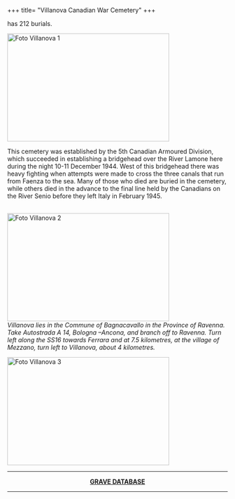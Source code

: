 +++
title= "Villanova Canadian War Cemetery"
+++

has 212 burials.


<a href="/images/files/Cimitero di villanova 1.jpg" target=_blank><img src="/images/files/Cimitero di villanova 1.jpg" alt="Foto Villanova 1" width="370" height="247"></a>
<br>

This cemetery was established by the 5th Canadian Armoured Division, which succeeded in establishing a bridgehead over the River Lamone here during the night 10-11 December 1944.
West of this bridgehead there was heavy fighting when attempts were made to cross the three canals that run from Faenza to the sea. Many of those who died are buried in the cemetery, while others died in the advance to the final line held by the Canadians on the River Senio before they left Italy in February 1945.


<br>
<a href="/images/files/Cimitero di villanova 2.jpg"  target=_blank><img src="/images/files/Cimitero di villanova 2.jpg" alt="Foto Villanova 2" width="370" height="247"></a>
<br>
<i>Villanova lies in the Commune of Bagnacavallo in the Province of Ravenna.
Take Autostrada A 14, Bologna –Ancona, and branch off to Ravenna. Turn left along the SS16 towards Ferrara and at 7.5 kilometres, at the village of Mezzano, turn left to Villanova, about 4 kilometres.</i>

<a href="/images/files/Cimitero di villanova 3.jpg"  target=_blank><img src="/images/files/Cimitero di villanova 3.jpg" alt="Foto Villanova 3" width="370" height="247"></a><br>
<hr>
<center><b><a href="/docs/Villanova.pdf" > GRAVE DATABASE </a></b>
<br><hr><br>

